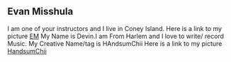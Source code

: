 ## Evan Misshula
I am one of your instructors and I live in Coney Island.
Here is a link to my picture [EM](/pictures/Evan_Misshula.jpg)
My Name is Devin.I am From Harlem and I love to write/ record Music. My Creative Name/tag is HAndsumChii
Here is a link to my picture [HandsumChii](/pictures/HandsumChii.jpg)